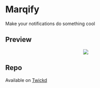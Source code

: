 # Marqify
Make your notifications do something cool

## Preview
<p align="center">
  <img src="preview.gif">
</p>

## Repo

Available on [Twickd](https://repo.twickd.com)
